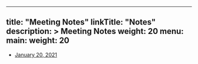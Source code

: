 
---
title: "Meeting Notes"
linkTitle: "Notes"
description: >
  Meeting Notes
weight: 20
menu:
  main:
    weight: 20
---

* [January 20, 2021](https://docs.google.com/document/d/11BIG2vL9FYjXO4DgCrW3Cw36jaILyG8pD2LUvmGre5w/edit?usp=sharing)